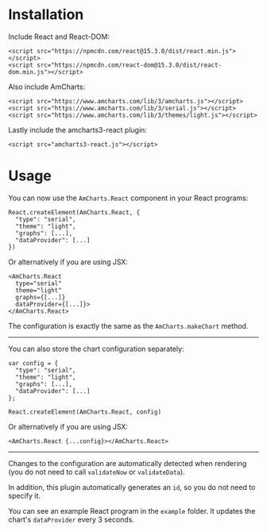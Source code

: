 Installation
============

Include React and React-DOM:

```
<script src="https://npmcdn.com/react@15.3.0/dist/react.min.js"></script>
<script src="https://npmcdn.com/react-dom@15.3.0/dist/react-dom.min.js"></script>
```

Also include AmCharts:

```
<script src="https://www.amcharts.com/lib/3/amcharts.js"></script>
<script src="https://www.amcharts.com/lib/3/serial.js"></script>
<script src="https://www.amcharts.com/lib/3/themes/light.js"></script>
```

Lastly include the amcharts3-react plugin:

```
<script src="amcharts3-react.js"></script>
```

Usage
=====

You can now use the `AmCharts.React` component in your React programs:

```
React.createElement(AmCharts.React, {
  "type": "serial",
  "theme": "light",
  "graphs": [...],
  "dataProvider": [...]
})
```

Or alternatively if you are using JSX:

```
<AmCharts.React
  type="serial"
  theme="light"
  graphs={[...]}
  dataProvider={[...]}>
</AmCharts.React>
```

The configuration is exactly the same as the `AmCharts.makeChart` method.

----

You can also store the chart configuration separately:

```
var config = {
  "type": "serial",
  "theme": "light",
  "graphs": [...],
  "dataProvider": [...]
};
```

```
React.createElement(AmCharts.React, config)
```

Or alternatively if you are using JSX:

```
<AmCharts.React {...config}></AmCharts.React>
```

----

Changes to the configuration are automatically detected when rendering (you do not need to call `validateNow` or `validateData`).

In addition, this plugin automatically generates an `id`, so you do not need to specify it.

You can see an example React program in the `example` folder. It updates the chart's `dataProvider` every 3 seconds.

